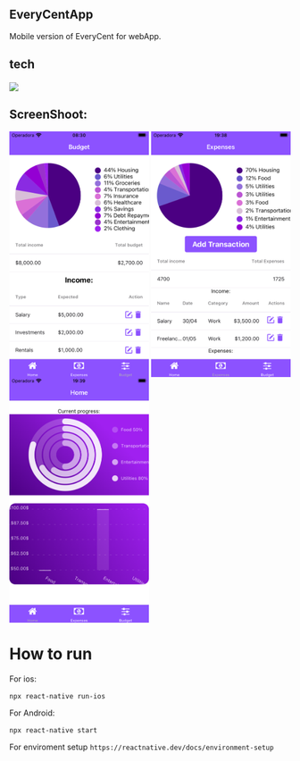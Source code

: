 ## EveryCentApp

Mobile version of EveryCent for webApp.

## tech

<img align="center" src="https://img.shields.io/badge/React_Native-20232A?style=for-the-badge&logo=react&logoColor=61DAFB"/>

## ScreenShoot:

<img align="center" width="250px" height="440px" src="https://raw.githubusercontent.com/asreal089/everyCentApp/main/app_preview.png">

<img align="center" width="250px" height="440px" src="https://raw.githubusercontent.com/asreal089/everyCentApp/main/app_preview1.png">

<img align="center" width="250px" height="440px" src="https://raw.githubusercontent.com/asreal089/everyCentApp/main/app_preview2.png">

# How to run

For ios:
```
npx react-native run-ios
```
For Android:
```
npx react-native start
```

For enviroment setup `https://reactnative.dev/docs/environment-setup`



